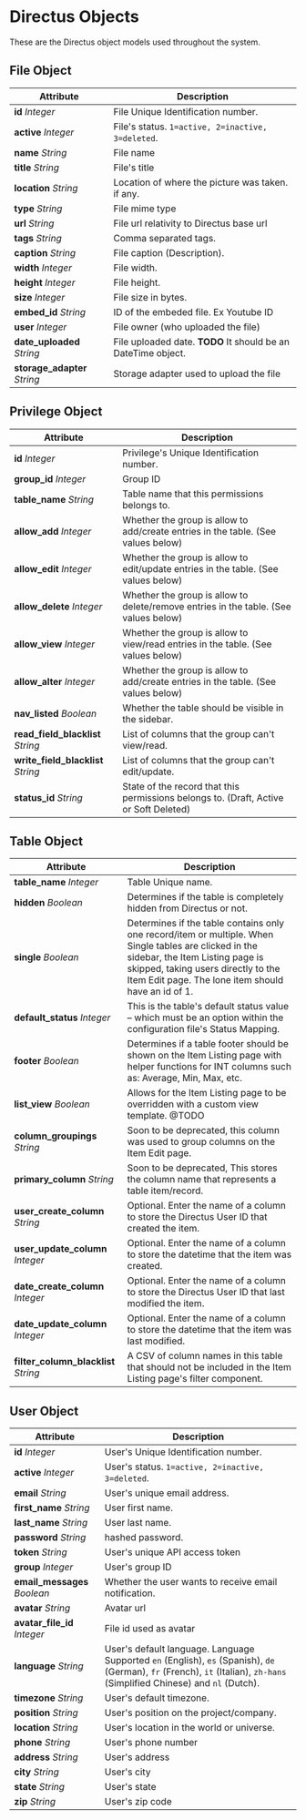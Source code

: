 # Directus Objects
These are the Directus object models used throughout the system.

## File Object

<span class="attributes">Attribute</span> | Description
----------------------------- | ----------------------
**id** _Integer_                | File Unique Identification number.
**active** _Integer_            | File's status. `1=active, 2=inactive, 3=deleted`.
**name** _String_               | File name
**title** _String_              | File's title
**location** _String_           | Location of where the picture was taken. if any.
**type** _String_               | File mime type
**url** _String_                | File url relativity to Directus base url
**tags** _String_               | Comma separated tags.
**caption** _String_            | File caption (Description).
**width** _Integer_             | File width.
**height** _Integer_            | File height.
**size** _Integer_              | File size in bytes.
**embed_id** _String_           | ID of the embeded file. Ex Youtube ID
**user** _Integer_              | File owner (who uploaded the file)
**date_uploaded** _String_      | File uploaded date. **TODO** It should be an DateTime object.
**storage_adapter** _String_    | Storage adapter used to upload the file

## Privilege Object

<span class="attributes">Attribute</span> | Description
----------------------------- | ----------------------
**id** _Integer_              | Privilege's Unique Identification number.
**group_id** _Integer_                | Group ID
**table_name** _String_               | Table name that this permissions belongs to.
**allow_add** _Integer_               | Whether the group is allow to add/create entries in the table. (See values below)
**allow_edit** _Integer_              | Whether the group is allow to edit/update entries in the table. (See values below)
**allow_delete** _Integer_            | Whether the group is allow to delete/remove entries in the table. (See values below)
**allow_view** _Integer_              | Whether the group is allow to view/read entries in the table. (See values below)
**allow_alter** _Integer_             | Whether the group is allow to add/create entries in the table. (See values below)
**nav_listed** _Boolean_              | Whether the table should be visible in the sidebar.
**read_field_blacklist** _String_     | List of columns that the group can't view/read.
**write_field_blacklist** _String_    | List of columns that the group can't edit/update.
**status_id** _String_                | State of the record that this permissions belongs to. (Draft, Active or Soft Deleted)

## Table Object

<span class="attributes">Attribute</span> | Description
------------------------------- | ----------------------
**table_name** _Integer_        | Table Unique name.
**hidden** _Boolean_            | Determines if the table is completely hidden from Directus or not.
**single** _Boolean_             | Determines if the table contains only one record/item or multiple. When Single tables are clicked in the sidebar, the Item Listing page is skipped, taking users directly to the Item Edit page. The lone item should have an id of 1.
**default_status** _Integer_     | This is the table's default status value – which must be an option within the configuration file's Status Mapping.
**footer** _Boolean_             | Determines if a table footer should be shown on the Item Listing page with helper functions for INT columns such as: Average, Min, Max, etc.
**list_view** _Boolean_          | Allows for the Item Listing page to be overridden with a custom view template. @TODO
**column_groupings** _String_    | Soon to be deprecated, this column was used to group columns on the Item Edit page.
**primary_column** _String_      | Soon to be deprecated, This stores the column name that represents a table item/record.
**user_create_column** _String_  | Optional. Enter the name of a column to store the Directus User ID that created the item.
**user_update_column** _Integer_ | Optional. Enter the name of a column to store the datetime that the item was created.
**date_create_column** _Integer_ | Optional. Enter the name of a column to store the Directus User ID that last modified the item.
**date_update_column** _Integer_ | Optional. Enter the name of a column to store the datetime that the item was last modified.
**filter_column_blacklist** _String_ | A CSV of column names in this table that should not be included in the Item Listing page's filter component.

## User Object

<span class="attributes">Attribute</span> | Description
----------------------------- | ----------------------
**id** _Integer_              | User's Unique Identification number.
**active** _Integer_          | User's status. `1=active, 2=inactive, 3=deleted`.
**email** _String_            | User's unique email address.
**first_name** _String_       | User first name.
**last_name** _String_        | User last name.
**password** _String_         | hashed password.
**token** _String_            | User's unique API access token
**group** _Integer_           | User's group ID
**email_messages** _Boolean_  | Whether the user wants to receive email notification.
**avatar** _String_           | Avatar url
**avatar_file_id** _Integer_  | File id used as avatar
**language** _String_         | User's default language. Language Supported `en` (English), `es` (Spanish), `de` (German), `fr` (French), `it` (Italian), `zh-hans` (Simplified Chinese) and `nl` (Dutch).
**timezone** _String_         | User's default timezone.
**position** _String_         | User's position on the project/company.
**location** _String_         | User's location in the world or universe.
**phone** _String_            | User's phone number
**address** _String_          | User's address
**city** _String_             | User's city
**state** _String_            | User's state
**zip** _String_              | User's zip code
